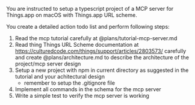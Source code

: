 You are instructed to setup a typescript project of a MCP server for Things.app on macOS with Things.app URL scheme.

You create a detailed action todo list and perform following steps:

1. Read the mcp tutorial carefully at @plans/tutorial-mcp-server.md
2. Read thing Things URL Scheme documentation at https://culturedcode.com/things/support/articles/2803573/ carefully and create @plans/architecture.md to describe the architecture of the project/mcp server design
2. Setup a new project with npm in current directory as suggested in the tutorial and your achitectural design
    - remember to setup the .gitignore file
3. Implement all commands in the schema for the mcp server
4. Write a simple test to verify the mcp server is working